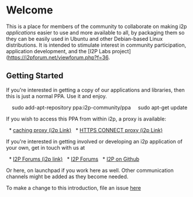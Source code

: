 Welcome
=======

This is a place for members of the community to collaborate on making i2p *applications* easier to use and more available to all, by packaging them so they can be easily used in Ubuntu and other Debian-based Linux distributions. It is intended to stimulate interest in community participation, application development, and the [I2P Labs project](https://i2pforum.net/viewforum.php?f=36.

Getting Started
---------------

If you're interested in getting a copy of our applications and libraries, then this is just a normal PPA. Use it and enjoy.

    sudo add-apt-repository ppa:i2p-community/ppa
    sudo apt-get update

If you wish to access this PPA from within i2p, a proxy is available:

  * [caching proxy (i2p Link)](http://h2knzawve56vtiimbdsl74bmbuw7xr65xhgrdjtjnbfxxw4hsqlq.b32.i2p/)
  * [HTTPS CONNECT proxy (i2p Link)](http://h2knzawve56vtiimbdsl74bmbuw7xr65xhgrdjtjnbfxxw4hsqlq.b32.i2p/)

If you're interested in getting involved or developing an i2p application of your own, get in touch with us at

  * [I2P Forums (i2p link)](https://i2pforum.i2p)
  * [I2P Forums](https://i2pforum.net)
  * [I2P on Github](https://github.com/i2p/)

Or here, on launchpad if you work here as well. Other communication channels might be added as they become needed.

To make a change to this introduction, file an issue [here](https://github.com/eyedeekay/app-community-notes)
